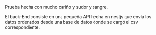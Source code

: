 Prueba hecha con mucho cariño y sudor y sangre.

El back-End consiste en una pequeña API hecha en nestjs que envía los datos
ordenados desde una base de datos donde se cargó el csv correspondiente.

